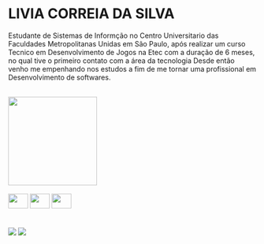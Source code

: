 
#     LIVIA CORREIA DA SILVA

Estudante de Sistemas de Informção no Centro Universitario das Faculdades Metropolitanas Unidas em São Paulo, após realizar um curso Tecnico em Desenvolvimento de Jogos na Etec com a duração de 6 meses, no qual tive o primeiro contato com a área da tecnologia
Desde então venho me empenhando nos estudos a fim de me  tornar uma profissional em Desenvolvimento de softwares.

<br>
  <img height="180em" src="https://github-readme-stats.vercel.app/api/top-langs/?username=Liviacorreiasilva&layout=compact&langs_count=7&theme=dracula"/>
  </div>    
<!--foto icones das linguagens-->
  <div style="display: inline_block"><br>    
        <!--icone vscode-->
    <img align="center" alt=" " height="30" width="40" 
     src="https://seeklogo.com/images/V/visual-studio-code-logo-284BC24C39-seeklogo.com.png">
     <!--icone github-->
      <img align="center" alt=" " height="30" width="40" 
     src="https://seeklogo.com/images/G/github-logo-9BBCA663A4-seeklogo.com.png">
     <!--icone construct-->
     <img align="center" alt=" " height="30" width="40" 
     src="https://seeklogo.com/images/C/construct-logo-DF244B4ECA-seeklogo.com.png">
   
    
</div>
  
  #  
  <!---->
  <div>
      <!--Linkedin-->
  <a href="https://www.linkedin.com/in/livia-correia-da-silva-6485b1231/ " target="_blank"><img src="https://img.shields.io/badge/-LinkedIn-%230077B5?style=for-the-badge&logo=linkedin&logoColor=white" target="_blank"></a> 
        <!--gmail-->
  <a href = " https://mail.google.com/liviasilvasilva492@gmail.com"><img src="https://img.shields.io/badge/-Gmail-%23333?style=for-the-badge&logo=gmail&logoColor=white" target="_blank"></a>
 </div>
  <!--[Snake animation](https://github.com/liviauninove/liviacorreia/blob/output/github-contribution-grid-snake.svg)-->
  
